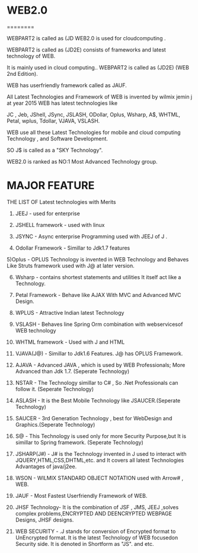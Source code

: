 # WEB2.0
========



WEBPART2 is called as (JD WEB2.0 is used for cloudcomputing .


 WEBPART2 is called as (JD2E) consists of frameworks and latest technology of WEB.


 It is mainly used in cloud computing.. WEBPART2 is called as (JD2E) (WEB 2nd Edition).


 WEB has userfriendly framework called as JAUF.


 All Latest Technologies and Framework of WEB is invented by wilmix jemin j at year 2015 WEB has latest technologies like

 JC , Jeb, JShell, JSync, JSLASH, ODollar, Oplus, Wsharp, A$, WHTML, Petal, wplus, Tdollar, VJAVA, VSLASH.


 WEB use all these Latest Technologies for mobile and cloud computing Technology , and Software Development.


 SO J$ is called as a "SKY Technology".


 WEB2.0 is ranked as NO:1 Most Advanced Technology group.



MAJOR FEATURE
============

 THE LIST OF Latest technologies with Merits

 1) JEEJ - used for enterprise 

2) JSHELL framework - used with linux

 3) JSYNC - Async enterprise Programming used with JEEJ of J . 

4) Odollar Framework - Simillar to Jdk1.7 features

 5)Oplus - OPLUS Technology is invented in WEB Technology and Behaves Like Struts framework used with J@ at later version.

 6) Wsharp - contains shortest statements and utilities It itself act like a Technology. 

7) Petal Framework - Behave like AJAX With MVC and Advanced MVC Design.
 8) WPLUS - Attractive Indian latest Technology 
9) VSLASH - Behaves line Spring Orm combination with webservicesof WEB technology 

10) WHTML framework - Used with J and HTML 


11) VJAVA(J@) - Simillar to Jdk1.6 Features. J@ has OPLUS Framework.


 12) AJAVA - Advanced JAVA , which is used by WEB Professionals; More Advanced than Jdk 1.7. (Seperate Technology) 


13) NSTAR - The Technology simillar to C# , So .Net Professionals can follow it. (Seperate Technology) 


14) ASLASH - It is the Best Mobile Technology like JSAUCER.(Seperate Technology)


 15) SAUCER - 3rd Generation Technology , best for WebDesign and Graphics.(Seperate Technology) 


16) S@ - This Technology is used only for more Security Purpose,but It is simillar to Spring framework. (Seperate Technology) 


17) JSHARP(J#) - J# is the Technology invented in J used to interact with JQUERY,HTML,CSS,DHTML,etc. and It covers all latest Technologies Advantages of java/j2ee.


 18) WSON - WILMIX STANDARD OBJECT NOTATION used with Arrow# , WEB.

 19) JAUF - Most Fastest Userfriendly Framework of WEB. 

20) JHSF Technology- It is the combination of JSF , JMS, JEEJ ,solves complex problems,ENCRYPTED AND DEENCRYPTED WEBPAGE Designs, JHSF designs.

 21) WEB SECURITY - .J stands for conversion of Encrypted format to UnEncrypted format. It is the latest Technology of WEB focusedon Security side. It is denoted in Shortform as "JS". and etc.
